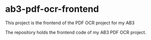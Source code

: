 # ab3-pdf-ocr-frontend
This project is the frontend of the PDF OCR project for my AB3

The repository holds the frontend code of my AB3 PDF OCR project.
